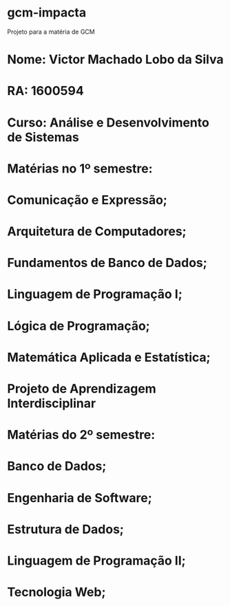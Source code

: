# gcm-impacta
Projeto para a matéria de GCM
# Nome: Victor Machado Lobo da Silva
# RA: 1600594
# Curso: Análise e Desenvolvimento de Sistemas

# Matérias no 1º semestre:
# Comunicação e Expressão;
# Arquitetura de Computadores;
# Fundamentos de Banco de Dados;
# Linguagem de Programação I;
# Lógica de Programação;
# Matemática Aplicada e Estatística;
# Projeto de Aprendizagem Interdisciplinar

# Matérias do 2º semestre:
# Banco de Dados;
# Engenharia de Software;
# Estrutura de Dados;
# Linguagem de Programação II;
# Tecnologia Web;
